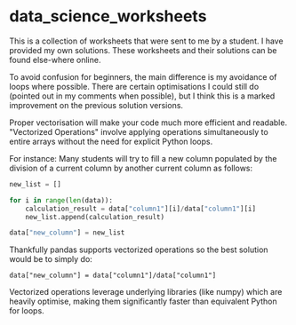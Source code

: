 # data_science_worksheets
This is a collection of worksheets that were sent to me by a student. I have provided my own solutions. 
These worksheets and their solutions can be found else-where online. 

To avoid confusion for beginners, the main difference is my avoidance of loops where possible. 
There are certain optimisations I could still do (pointed out in my comments when possible), but I think this is a marked improvement on the previous solution versions. 

Proper vectorisation will make your code much more efficient and readable. 
"Vectorized Operations" involve applying operations simultaneously to entire arrays without the need for explicit Python loops.

For instance: 
Many students will try to fill a new column populated by the division of a current column by another current column as follows:
```python
new_list = []

for i in range(len(data)):
    calculation_result = data["column1"][i]/data["column1"][i]
    new_list.append(calculation_result)

data["new_column"] = new_list
```
Thankfully pandas supports vectorized operations so the best solution would be to simply do:

`data["new_column"] = data["column1"]/data["column1"]`

Vectorized operations leverage underlying libraries (like numpy) which are heavily optimise, making them significantly faster than equivalent Python for loops.
